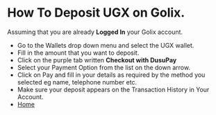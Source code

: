  # How To Deposit UGX on Golix.

Assuming that you are already **Logged In** your Golix account.
-   Go to the Wallets drop down menu and select the UGX wallet.
-   Fill in the amount that you want to deposit.
-   Click on the purple tab written  **Checkout with DusuPay**
-   Select your Payment Option from the list on the down arrow.
-   Click on Pay and fill in your details as required by the method you selected eg name, telephone number etc.
-   Make sure your deposit appears on the Transaction History in Your Account.
- [Home](/)
